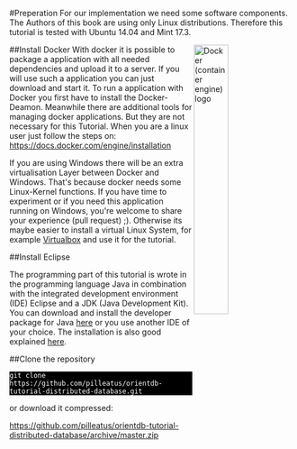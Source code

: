 #Preperation
For our implementation we need some software components. The Authors of this book are using only Linux distributions. Therefore this tutorial is tested with Ubuntu 14.04 and Mint 17.3.

<a title="By dotCloud, Inc. [Apache License 2.0 (http://www.apache.org/licenses/LICENSE-2.0)], via Wikimedia Commons" href="https://commons.wikimedia.org/wiki/File%3ADocker_(container_engine)_logo.png"><img align="right" width="35%" alt="Docker (container engine) logo" src="https://upload.wikimedia.org/wikipedia/commons/7/79/Docker_%28container_engine%29_logo.png"/></a>

##Install Docker
With docker it is possible to package a application with all needed dependencies and upload it to a server. If you will use such a application you can just download and start it.
To run a application with Docker you first have to install the Docker-Deamon. Meanwhile there are additional tools for managing docker applications. But they are not necessary for this Tutorial. When you are a linux user just follow the steps on:
https://docs.docker.com/engine/installation

If you are using Windows there will be an extra virtualisation Layer between Docker and Windows. That's because docker needs some Linux-Kernel functions.
If you have time to experiment or if you need this application running on Windows, you're welcome to share your experience (pull request) ;).
Otherwise its maybe easier to install a virtual Linux System, for example [Virtualbox](https://www.virtualbox.org/) and use it for the tutorial.

##Install Eclipse

The programming part of this tutorial is wrote in the programming language Java in combination with the integrated development environment (IDE) Eclipse and a JDK (Java Development Kit). You can download and install the developer package for Java [here](https://www.eclipse.org/downloads/) or you use another IDE of your choice. The installation is also good explained [here](https://wiki.eclipse.org/Eclipse/Installation).

##Clone the repository
<pre style="background-color:black; color:white"><code>git clone https://github.com/pilleatus/orientdb-tutorial-distributed-database.git
</code></pre>
    
or download it compressed:
    
https://github.com/pilleatus/orientdb-tutorial-distributed-database/archive/master.zip
